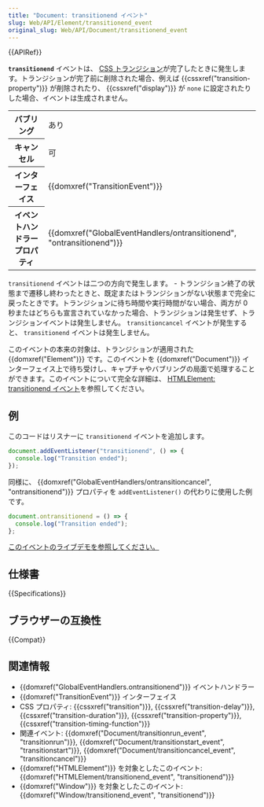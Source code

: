 ```yaml
---
title: "Document: transitionend イベント"
slug: Web/API/Element/transitionend_event
original_slug: Web/API/Document/transitionend_event
---
```


{{APIRef}}

**`transitionend`** イベントは、 [CSS トランジション](/ja/docs/CSS/Using_CSS_transitions)が完了したときに発生します。トランジションが完了前に削除された場合、例えば {{cssxref("transition-property")}} が削除されたり、 {{cssxref("display")}} が `none` に設定されたりした場合、イベントは生成されません。

<table class="properties">
  <tbody>
    <tr>
      <th scope="row">バブリング</th>
      <td>あり</td>
    </tr>
    <tr>
      <th scope="row">キャンセル</th>
      <td>可</td>
    </tr>
    <tr>
      <th scope="row">インターフェイス</th>
      <td>{{domxref("TransitionEvent")}}</td>
    </tr>
    <tr>
      <th scope="row">イベントハンドラープロパティ</th>
      <td>
        {{domxref("GlobalEventHandlers/ontransitionend", "ontransitionend")}}
      </td>
    </tr>
  </tbody>
</table>

`transitionend` イベントは二つの方向で発生します。 - トランジション終了の状態まで遷移し終わったときと、既定またはトランジションがない状態まで完全に戻ったときです。トランジションに待ち時間や実行時間がない場合、両方が 0 秒またはどちらも宣言されていなかった場合、トランジションは発生せず、トランジションイベントは発生しません。 `transitioncancel` イベントが発生すると、 `transitionend` イベントは発生しません。

このイベントの本来の対象は、トランジションが適用された {{domxref("Element")}} です。このイベントを {{domxref("Document")}} インターフェイス上で待ち受けし、キャプチャやバブリングの局面で処理することができます。このイベントについて完全な詳細は、 [HTMLElement: transitionend イベント](/ja/docs/Web/API/HTMLElement/transitionend_event)を参照してください。

## 例

このコードはリスナーに `transitionend` イベントを追加します。

```js
document.addEventListener("transitionend", () => {
  console.log("Transition ended");
});
```

同様に、 {{domxref("GlobalEventHandlers/ontransitioncancel", "ontransitionend")}} プロパティを `addEventListener()` の代わりに使用した例です。

```js
document.ontransitionend = () => {
  console.log("Transition ended");
};
```

[このイベントのライブデモを参照してください。](/ja/docs/Web/API/HTMLElement/transitionend_event#Live_example)

## 仕様書

{{Specifications}}

## ブラウザーの互換性

{{Compat}}

## 関連情報

- {{domxref("GlobalEventHandlers.ontransitionend")}} イベントハンドラー
- {{domxref("TransitionEvent")}} インターフェイス
- CSS プロパティ: {{cssxref("transition")}}, {{cssxref("transition-delay")}}, {{cssxref("transition-duration")}}, {{cssxref("transition-property")}}, {{cssxref("transition-timing-function")}}
- 関連イベント: {{domxref("Document/transitionrun_event", "transitionrun")}}, {{domxref("Document/transitionstart_event", "transitionstart")}}, {{domxref("Document/transitioncancel_event", "transitioncancel")}}
- {{domxref("HTMLElement")}} を対象としたこのイベント: {{domxref("HTMLElement/transitionend_event", "transitionend")}}
- {{domxref("Window")}} を対象としたこのイベント: {{domxref("Window/transitionend_event", "transitionend")}}
